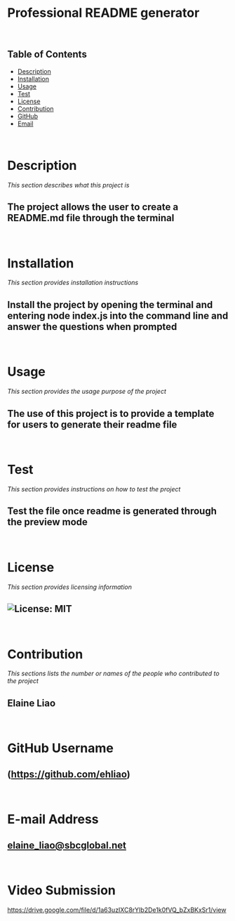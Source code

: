
  
  # Professional README generator

  <br/>

  ## Table of Contents
  * [Description](#description)
  * [Installation](#installation)
  * [Usage](#usage)
  * [Test](#test)
  * [License](#license)
  * [Contribution](#contribution)
  * [GitHub](#github)
  * [Email](#email)
  
  <br/>

  # Description
  *This section describes what this project is*
  ## The project allows the user to create a README.md file through the terminal

  <br/>

  # Installation
  *This section provides installation instructions*
  ## Install the project by opening the terminal and entering node index.js into the command line and answer the questions when prompted

  <br/>

  # Usage
  *This section provides the usage purpose of the project*
  ## The use of this project is to provide a template for users to generate their readme file

  <br/>

  # Test
  *This section provides instructions on how to test the project*
  ## Test the file once readme is generated through the preview mode

  <br/>

  # License
  *This section provides licensing information*
  ## ![License: MIT](https://img.shields.io/badge/License-MIT-yellow.svg)


  <br/>

  # Contribution
  *This sections lists the number or names of the people who contributed to the project*
  ## Elaine Liao

  <br/>

  # GitHub Username
  ## (https://github.com/ehliao)

  <br/>

  # E-mail Address
  ## elaine_liao@sbcglobal.net

  <br/>

  # Video Submission
  https://drive.google.com/file/d/1a63uzIXC8rYIb2De1k0fVQ_bZxBKxSr1/view